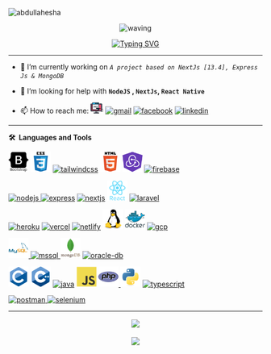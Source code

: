 
<link rel="stylesheet" href="https://cdn.jsdelivr.net/gh/devicons/devicon@v2.11.0/devicon.min.css">

<p> <img src="https://komarev.com/ghpvc/?username=abdullahesha&show_icons=true&theme=gotham" alt="abdullahesha" /> </p>
<div align="center" >
 
 ![waving](https://capsule-render.vercel.app/api?type=waving&height=90&color=gradient)
 
[![Typing SVG](https://readme-typing-svg.herokuapp.com?font=Mouse+Memoirs&size=65&pause=500&color=06CD9C&vCenter=true&width=600&height=90&lines=Hi+there+👋;I+am+Abdullah+Esha;A+Full-Stack+Web-Developer)](https://git.io/typing-svg)

 
 </div>

<!-- <h1 align="center">Hi there 👋, I'm Abdullah Esha</h1> -->
<hr>

- 🔭 I’m currently working on *`A project based on NextJs [13.4], Express Js & MongoDB`*

- 🤔 I’m looking for help with **`NodeJS` , `NextJs`, `React Native`**

- 📫 How to reach me: <a href="https://abdullahesha.github.io/"><img src="https://raw.githubusercontent.com/AbdullahEsha/AbdullahEsha/main/1084269.png" alt="website" width="25px" height="22px"></a> <a href="mailto:shahariaresha@gmail.com"><img src="https://upload.wikimedia.org/wikipedia/commons/7/7e/Gmail_icon_%282020%29.svg" alt="gmail" width="25px" height="22px"></a> <a href="https://www.facebook.com/shahriar.isha"><img src="https://cdn-icons-png.flaticon.com/512/1384/1384053.png" alt="facebook" width="25px" height="22px"></a> <a href="https://www.linkedin.com/in/AbdullahEsha/"><img src="https://cdn.worldvectorlogo.com/logos/linkedin-icon-2.svg" alt="linkedin" width="25px" height="22px"></a> 

<hr/>

<!-- <details> -->
  <b>🛠️&nbsp;&nbsp;Languages&nbsp;and&nbsp;Tools</b>
  <br/>
  <p align="left">
   
   <a href="https://getbootstrap.com" target="_blank"><img src="https://raw.githubusercontent.com/devicons/devicon/master/icons/bootstrap/bootstrap-plain-wordmark.svg" alt="bootstrap" width="40" height="40"/></a> 
   <a href="https://www.w3schools.com/css/" target="_blank"><img src="https://raw.githubusercontent.com/devicons/devicon/master/icons/css3/css3-original-wordmark.svg" alt="css3" width="40" height="40"/></a>
   <a href="https://tailwindcss.com" target="_blank"><img src="https://upload.wikimedia.org/wikipedia/commons/d/d5/Tailwind_CSS_Logo.svg" alt="tailwindcss" width="40" height="40"/></a>
   <a href="https://www.w3.org/html/" target="_blank"><img src="https://raw.githubusercontent.com/devicons/devicon/master/icons/html5/html5-original-wordmark.svg" alt="html5" width="40" height="40"/></a>
   <a href="https://redux-toolkit.js.org/" target="_blank"><img src="https://raw.githubusercontent.com/AbdullahEsha/AbdullahEsha/main/rtk-logo.svg" alt="rtk-logo" width="40" height="40"/></a>
   <a href="https://firebase.google.com/" target="_blank"><img src="https://www.vectorlogo.zone/logos/firebase/firebase-icon.svg" alt="firebase" width="40" height="40"/></a>
  
   <a href="https://nodejs.org" target="_blank"> <img src="https://www.svgrepo.com/show/376337/node-js.svg" alt="nodejs" width="40" height="40"/> </a>
   <a href="https://expressjs.com" target="_blank"> <img src="https://www.guayerd.com/wp-content/uploads/2021/04/expressjs-logo.svg" alt="express" width="40" height="40"/></a>
   <a href="https://nextjs.org/" target="_blank"> <img src="https://seeklogo.com/images/N/next-js-logo-8FCFF51DD2-seeklogo.com.png" alt="nextjs" width="40" height="40"/></a>
   <a href="https://reactjs.org/" target="_blank"> <img src="https://raw.githubusercontent.com/devicons/devicon/master/icons/react/react-original-wordmark.svg" alt="react" width="40" height="40"/></a>
   <a href="https://laravel.com/" target="_blank"> <img src="https://cdn.worldvectorlogo.com/logos/laravel-2.svg" alt="laravel" width="40" height="40"/></a>
   
   <a href="https://heroku.com" target="_blank"><img src="https://www.vectorlogo.zone/logos/heroku/heroku-icon.svg" alt="heroku" width="40" height="40"/></a>
   <a href="https://vercel.com/" target="_blank"><img src="https://developer.auth0.com/resources/logos/vercel-logo.svg" alt="vercel" width="40" height="40"/></a>
   <a href="https://www.netlify.com/" target="_blank"><img src="https://seeklogo.com/images/N/netlify-icon-logo-7CF6AA9DC7-seeklogo.com.png" alt="netlify" width="40" height="40"/></a>
   <a href="https://www.linux.org/" target="_blank"><img src="https://raw.githubusercontent.com/devicons/devicon/master/icons/linux/linux-original.svg" alt="linux" width="40" height="40"/></a>
   <a href="https://www.docker.com/" target="_blank"><img src="https://raw.githubusercontent.com/devicons/devicon/master/icons/docker/docker-original-wordmark.svg" alt="docker" width="40" height="40"/></a>
   <a href="https://cloud.google.com" target="_blank"><img src="https://www.vectorlogo.zone/logos/google_cloud/google_cloud-icon.svg" alt="gcp" width="40" height="40"/></a>
   
   <a href="https://www.mysql.com/" target="_blank"> <img src="https://raw.githubusercontent.com/devicons/devicon/master/icons/mysql/mysql-original-wordmark.svg" alt="mysql" width="40" height="40"/> </a>
   <a href="https://www.microsoft.com/en-us/sql-server" target="_blank"> <img src="https://www.svgrepo.com/show/303229/microsoft-sql-server-logo.svg" alt="mssql" width="40" height="40"/> </a>
   <a href="https://www.mongodb.com/" target="_blank"> <img src="https://raw.githubusercontent.com/devicons/devicon/master/icons/mongodb/mongodb-original-wordmark.svg" alt="mongodb" width="40" height="40"/></a>
   <a href="https://www.oracle.com/" target="_blank"> <img src="https://www.vectorlogo.zone/logos/oracle/oracle-icon.svg" alt="oracle-db" width="40" height="40"/></a>
   
   <a href="https://www.cprogramming.com/" target="_blank"><img src="https://raw.githubusercontent.com/devicons/devicon/master/icons/c/c-original.svg" alt="c" width="40" height="40"/></a>
   <a href="https://cplusplus.com/" target="_blank"> <img src="https://raw.githubusercontent.com/devicons/devicon/master/icons/cplusplus/cplusplus-original.svg" alt="cplusplus" width="40" height="40"/></a>
   <a href="https://dev.java/" target="_blank"> <img src="https://www.vectorlogo.zone/logos/java/java-icon.svg" alt="java" width="40" height="40"/></a>
   <a href="https://www.javascripttutorial.net/" target="_blank"><img src="https://raw.githubusercontent.com/devicons/devicon/master/icons/javascript/javascript-original.svg" alt="javascript" width="40" height="40"/></a>
   <a href="https://www.php.net" target="_blank"> <img src="https://raw.githubusercontent.com/devicons/devicon/master/icons/php/php-original.svg" alt="php" width="40" height="40"/> </a>
   <a href="https://www.python.org" target="_blank"> <img src="https://raw.githubusercontent.com/devicons/devicon/master/icons/python/python-original.svg" alt="python" width="40" height="40"/></a>
   <a href="https://www.typescriptlang.org/" target="_blank"> <img src="https://upload.wikimedia.org/wikipedia/commons/4/4c/Typescript_logo_2020.svg" alt="typescript" width="40" height="40"/></a>
   
   <a href="https://postman.com" target="_blank"> <img src="https://www.vectorlogo.zone/logos/getpostman/getpostman-icon.svg" alt="postman" width="40" height="40"/> </a> 
   <a href="https://www.selenium.dev" target="_blank"> <img src="https://raw.githubusercontent.com/detain/svg-logos/780f25886640cef088af994181646db2f6b1a3f8/svg/selenium-logo.svg" alt="selenium" width="40" height="40"/></a>
 </p>
<!-- </details> -->

<hr/>

<div align="center">
<a href="https://github.com/abdullahesha">
    <img align="center" src="https://github-readme-stats.vercel.app/api/top-langs/?username=abdullahesha&layout=compact&theme=city_lights" />
</a>
</div>

<br>

<div align="center">
    <img align="center" src="https://github-readme-stats.vercel.app/api?username=abdullahesha&layout=compact&show_icons=true&theme=city_lights" />
</div>
